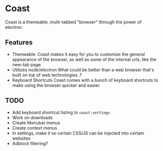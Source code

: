 # Coast
Coast is a themeable, multi-tabbed "browser" through the power of electron.

## Features
- Themeable:
    Coast makes it easy for you to customize the general appearance of the browser, as well as some of the internal urls, like the new-tab page.
- Utilizes node/electron
    What could be better than a web browser that's built on top of web technologies..?
- Keyboard Shortcuts
    Coast comes with a bunch of keyboard shortcuts to make using the browser quicker and easier.

## TODO
- Add keyboard shoirtcut listing to `coast:settings`
- Work on downloads
- Create Menubar menus
- Create context menus
- In settings, make it so certain CSS/JS can be injected into certain websites
- Adblock filtering?
